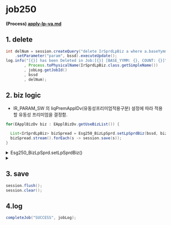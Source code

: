 # job250

#### (Process) [apply-lp-va.md](../../../biz-logic/esg-process/2.-adjusted-risk-free-term-structure/lp-va/apply-lp-va.md "mention")

## 1. delete&#x20;

```java
int delNum = session.createQuery("delete IrSprdLpBiz a where a.baseYymm=:param")
    .setParameter("param", bssd).executeUpdate();
log.info("[{}] has been Deleted in Job:[{}] [BASE_YYMM: {}, COUNT: {}]"
        , Process.toPhysicalName(IrSprdLpBiz.class.getSimpleName())
        , jobLog.getJobId()
        , bssd
        , delNum);
```

## 2. biz logic

* IR\_PARAM\_SW 의 liqPremApplDv(유동성프리미엄적용구분) 설정에 따라 적용할 유동성 프리미엄을 결정함.

```java
for(EApplBizDv biz : EApplBizDv.getUseBizList()) {
  
  List<IrSprdLpBiz> bizSpread = Esg250_BizLpSprd.setLpSprdBiz(bssd, biz, bizIrParamSw.get(biz));
  bizSpread.stream().forEach(s -> session.save(s));
}
```

<details>

<summary>Esg250_BizLpSprd.setLpSprdBiz()</summary>

* IR\_PARAM\_SW 의 liqPremApplDv(유동성프리미엄적용구분) 설정에 따라 결정함.

```java
// irCurve 단위로 반복 
for(Map.Entry<String, Map<Integer, IrParamSw>> 
    curveSwMap : paramSwMap.entrySet()) {		
```

```java
// 시나리오 단위로 반복 
for(Map.Entry<Integer, IrParamSw> 
    swSce : curveSwMap.getValue().entrySet()) {
  
// IR_PARAM_SW 의 liqPremApplDv(유동성프리미엄적용구분)
String dcntApplModelCd 
= "BU" + 
  StringUtil.objectToPrimitive(swSce.getValue().getLiqPremApplDv(), "1");
  
// 조건에 맞는 유동성 프리미엄 조회 
  List<IrSprdLp> sprdLpList = IrSprdDao.getIrSprdLpList
    ( bssd
    , dcntApplModelCd
    , applBizDv
    , curveSwMap.getKey()
    , swSce.getKey());
  
  // 없으면 경고 
  if(sprdLpList.isEmpty()) {
    log.warn(
"No IR Spread Data [IR_CURVE_NM: {}, IR_CURVE_SCE_NO: {}] in [{}] for [{}]"
    , curveSwMap.getKey()
    , swSce.getKey()
    , toPhysicalName(IrSprdLp.class.getSimpleName())
    , bssd);
    continue; // 없으면 다음 irCurve 반복작업 계속  
  }
```

```java
for(IrSprdLp sprdLp : sprdLpList) {
  IrSprdLpBiz sprdLpBiz = new IrSprdLpBiz();
  
  sprdLpBiz.setBaseYymm(bssd);
  sprdLpBiz.setApplBizDv(applBizDv);
  sprdLpBiz.setIrCurveNm(curveSwMap.getKey());
  sprdLpBiz.setIrCurve(swSce.getValue().getIrCurve());
  sprdLpBiz.setIrCurveSceNo(swSce.getKey());
  sprdLpBiz.setMatCd(sprdLp.getMatCd());
  sprdLpBiz.setLiqPrem(sprdLp.getLiqPrem());
  sprdLpBiz.setModifiedBy(jobId);
  sprdLpBiz.setUpdateDate(LocalDateTime.now());
  
  rst.add(sprdLpBiz);
}
```

&#x20; }

}

```java
log.info("{}({}) creates [{}] results of {}."
      +"They are inserted into [{}] Table"
, jobId, EJob.valueOf(jobId).getJobName()
, rst.size()
, applBizDv
, toPhysicalName(IrSprdLpBiz.class.getSimpleName()));

return rst;	
```

</details>

<details>

<summary></summary>

```java
List<IrSprdLpBiz> kicsSpread = Esg250_BizLpSprd.setLpSprdBiz(bssd, "KICS", kicsSwMap);
kicsSpread.stream().forEach(s -> session.save(s));

List<IrSprdLpBiz> ifrsSpread = Esg250_BizLpSprd.setLpSprdBiz(bssd, "IFRS", ifrsSwMap);
ifrsSpread.stream().forEach(s -> session.save(s));

List<IrSprdLpBiz> ibizSpread = Esg250_BizLpSprd.setLpSprdBiz(bssd, "IBIZ", ibizSwMap);
ibizSpread.stream().forEach(s -> session.save(s));

List<IrSprdLpBiz> saasSpread = Esg250_BizLpSprd.setLpSprdBiz(bssd, "SAAS", saasSwMap);
saasSpread.stream().forEach(s -> session.save(s));	
```



</details>

## 3. save&#x20;

```java
session.flush();
session.clear();
```

## 4.log&#x20;

```java
completeJob("SUCCESS", jobLog);
```
